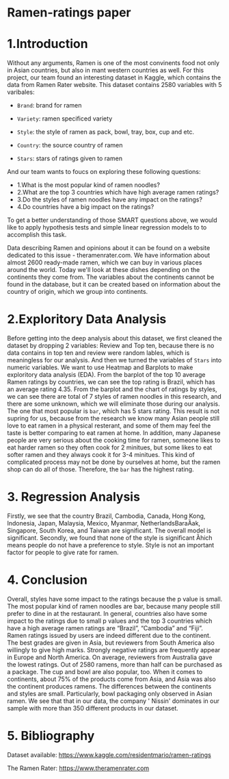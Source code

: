 # Ramen-ratings paper
# 1.Introduction

Without any arguments, Ramen is one of the most convinents food not only in Asian countries, but also in mant western countries as well. For this project, our team found an interesting dataset in Kaggle, which contains the data from Ramen Rater website. This dataset contains 2580 variables with 5 varibales:
* `Brand`: brand for ramen


* `Variety`: ramen specificed variety


* `Style`: the style of ramen as pack, bowl, tray, box, cup and etc.


* `Country`: the source country of ramen


* `Stars`: stars of ratings given to ramen

And our team wants to foucs on exploring these following questions:
* 1.What is the most popular kind of ramen noodles?
* 2.What are the top 3 countries which have high average ramen ratings?
* 3.Do the styles of ramen noodles have any impact on the ratings? 
* 4.Do countries have a big impact on the ratings?

To get a better understanding of those SMART questions above, we would like to apply hypothesis tests and simple linear regression models to to accomplish this task.

Data describing Ramen and opinions about it can be found on a website dedicated to this issue - theramenrater.com. We have information about almost 2600 ready-made ramen, which we can buy in various places around the world. Today we'll look at these dishes depending on the continents they come from. The variables about the continents cannot be found in the database, but it can be created based on information about the country of origin, which we group into continents.  

# 2.Exploritory Data Analysis

Before getting into the deep analysis about this dataset, we first cleaned the dataset by dropping 2 variables: Review and Top ten, because there is no data contains in top ten and review were random lables, which is meaningless for our analysis. 
And then we turned the variables of `Stars` into numeric variables. We want to use Heatmap and Barplots to make exploritory data analysis (EDA). 
From the barplot of the top 10 average Ramen ratings by countries, we can see the top rating is Brazil, which has an average rating 4.35. From the barplot and the chart of ratings by styles, we can see there are total of 7 styles of ramen noodles in this research, and there are some unknown, which we will eliminate those during our analysis. The one that most popular is `bar`, which has 5 stars rating. This result is not supring for us, because from the research we know many Asian people still love to eat ramen in a physical resterant, and some of them may feel the taste is better comparing to eat ramen at home. In addition, many Japanese people are very serious about the cooking time for ramen, someone likes to eat harder ramen so they often cook for 2 minitues, but some likes to eat softer ramen and they always cook it for 3-4 minitues. This kind of complicated process may not be done by ourselves at home, but the ramen shop can do all of those. Therefore, the `bar` has the highest rating. 

# 3. Regression Analysis

Firstly, we see that the country Brazil, Cambodia, Canada, Hong Kong, Indonesia, Japan, Malaysia, Mexico, Myanmar, NetherlandsBaraȀak, Singapore, South Korea, and Taiwan are significant. The overall model is significant.
Secondly, we found that none of the style is significant Ȁhich means people do not have a preference to style. Style is not an important factor for people to give rate for ramen.


# 4. Conclusion

Overall, styles have some impact to the ratings because the p value is small. The most popular kind of ramen noodles are bar, because many people still prefer to dine in at the restaurant. In general, countries also have some impact to the ratings due to small p values and the top 3 countries which have a high average ramen ratings are “Brazil”, “Cambodia” and “Fiji”. Ramen ratings issued by users are indeed different due to the continent. The best grades are given in Asia, but reviewers from South America also willingly to give high marks. Strongly negative ratings are frequently appear in Europe and North America. On average, reviewers from Australia gave the lowest ratings. Out of 2580 ramens, more than half can be purchased as a package. The cup and bowl are also popular, too. When it comes to continents, about 75% of the products come from Asia, and Asia was also the continent produces ramens. The differences between the continents and styles are small. Particularly, bowl packaging only observed in Asian ramen. We see that that in our data, the company ' Nissin' dominates in our sample with more than 350 different products in our dataset.

# 5. Bibliography

Dataset available: https://www.kaggle.com/residentmario/ramen-ratings

The Ramen Rater: https://www.theramenrater.com
